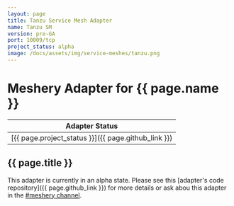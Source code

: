 ```yaml
---
layout: page
title: Tanzu Service Mesh Adapter
name: Tanzu SM
version: pre-GA
port: 10009/tcp
project_status: alpha
image: /docs/assets/img/service-meshes/tanzu.png
---
```

# Meshery Adapter for {{ page.name }}

| Adapter Status |
| :------------: |
| [{{ page.project_status }}]({{ page.github_link }})|

## {{ page.title }}
This adapter is currently in an alpha state. Please see this [adapter's code repository]({{ page.github_link }}) for more details or ask abou this adapter in the [#meshery channel](https://layer5io.slack.com/archives/CFGG6U10E_).
